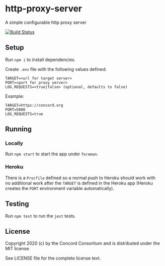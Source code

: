 # http-proxy-server

A simple configurable http proxy server

[![Build Status](https://travis-ci.com/concord-consortium/http-proxy-server.svg?branch=master)](https://travis-ci.com/concord-consortium/http-proxy-server)

## Setup

Run `npm i` to install dependencies.

Create `.env` file with the following values defined:

```
TARGET=<url for target server>
PORT=<port for proxy server>
LOG_REQUESTS=<true|false> (optional, defaults to false)
```

Example:

```
TARGET=https://concord.org
PORT=5000
LOG_REQUESTS=true
```

## Running

### Locally

Run `npm start` to start the app under `foreman`.

### Heroku

There is a `Procfile` defined so a normal push to Heroku should work with no additional work after the `TARGET` is defined in the Heroku app (Heroku creates the `PORT` environment variable automatically).

## Testing

Run `npm test` to run the `jest` tests.

## License

Copyright 2020 (c) by the Concord Consortium and is distributed under the MIT license.

See LICENSE file for the complete license text.